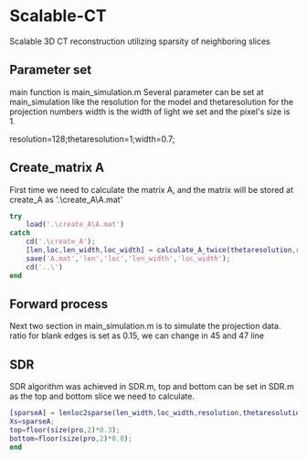 # Scalable-CT
Scalable 3D CT reconstruction utilizing sparsity of neighboring slices 
## Parameter set
main function is main_simulation.m
Several parameter can be set at main_simulation like the resolution for the model and thetaresolution for the projection numbers
width is the width of light we set and the pixel's size is 1.

resolution=128;thetaresolution=1;width=0.7;

## Create_matrix A
First time we need to calculate the matrix A, and the matrix will be stored at create_A as '.\create_A\A.mat'

```Matlab
try
    load('.\create_A\A.mat')
catch
    cd('.\create_A');    
    [len,loc,len_width,loc_width] = calculate_A_twice(thetaresolution,resolution,dimension,width);    
    save('A.mat','len','loc','len_width','loc_width');   
    cd('..\')   
end
```

## Forward process
Next two section in main_simulation.m is to simulate the projection data.
ratio for blank edges is set as 0.15, we can change in 45 and 47 line

## SDR
SDR algorithm was achieved in SDR.m, top and bottom can be set in SDR.m as the top and bottom slice we need to calculate.

```Matlab
[sparseA] = lenloc2sparse(len_width,loc_width,resolution,thetaresolution,1);
Xs=sparseA;
top=floor(size(pro,2)*0.3);
bottom=floor(size(pro,2)*0.8);
end
```
